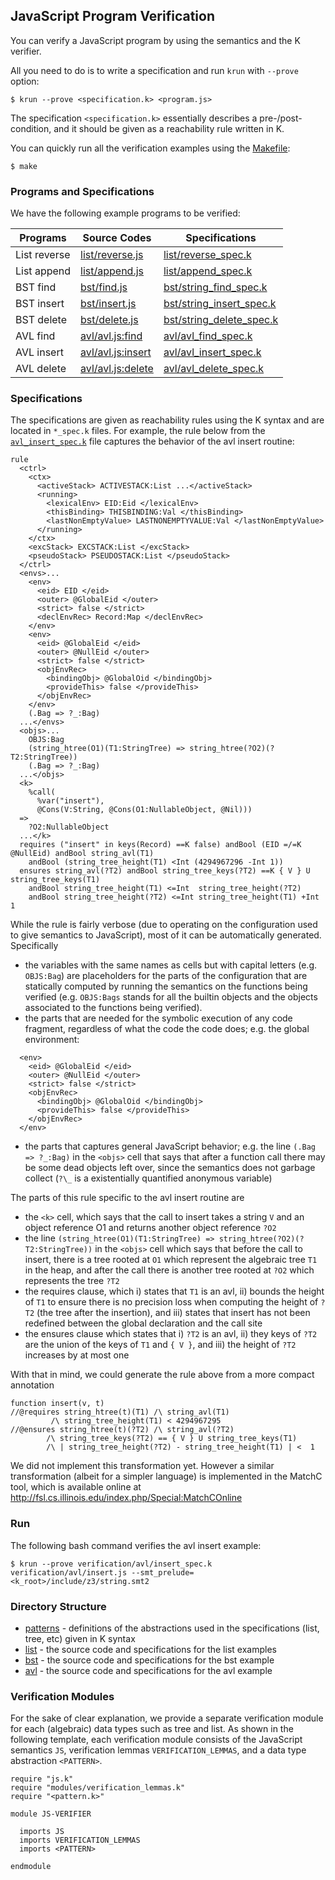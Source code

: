 ## JavaScript Program Verification

You can verify a JavaScript program by using the semantics and the K verifier.

All you need to do is to write a specification and run `krun` with `--prove` option:
```
$ krun --prove <specification.k> <program.js>
```
The specification `<specification.k>` essentially describes a pre-/post-condition,
and it should be given as a reachability rule written in K.

You can quickly run all the verification examples using the [Makefile](Makefile):
```
$ make
```


### Programs and Specifications

We have the following example programs to be verified:

| Programs     | Source Codes                         | Specifications                                       |
|--------------|--------------------------------------|------------------------------------------------------|
| List reverse | [list/reverse.js](list/reverse.js)   | [list/reverse_spec.k](list/reverse_spec.k)           |
| List append  | [list/append.js](list/append.js)     | [list/append_spec.k](list/append_spec.k)             |
| BST find     | [bst/find.js](bst/find.js)           | [bst/string_find_spec.k](bst/string_find_spec.k)     |
| BST insert   | [bst/insert.js](bst/insert.js)       | [bst/string_insert_spec.k](bst/string_insert_spec.k) |
| BST delete   | [bst/delete.js](bst/delete.js)       | [bst/string_delete_spec.k](bst/string_delete_spec.k) |
| AVL find     | [avl/avl.js:find](avl/avl.js#L90)    | [avl/avl_find_spec.k](avl/avl_find_spec.k)           |
| AVL insert   | [avl/avl.js:insert](avl/avl.js#L102) | [avl/avl_insert_spec.k](avl/avl_insert_spec.k)       |
| AVL delete   | [avl/avl.js:delete](avl/avl.js#L120) | [avl/avl_delete_spec.k](avl/avl_delete_spec.k)       |



### Specifications

The specifications are given as reachability rules using the K syntax and are
located in `*_spec.k` files.
For example, the rule below from the
[`avl_insert_spec.k`](avl/avl_insert_spec.k)
file captures the behavior of the avl insert routine:
```
rule
  <ctrl>
    <ctx>
      <activeStack> ACTIVESTACK:List ...</activeStack>
      <running>
        <lexicalEnv> EID:Eid </lexicalEnv>
        <thisBinding> THISBINDING:Val </thisBinding>
        <lastNonEmptyValue> LASTNONEMPTYVALUE:Val </lastNonEmptyValue>
      </running>
    </ctx>
    <excStack> EXCSTACK:List </excStack>
    <pseudoStack> PSEUDOSTACK:List </pseudoStack>
  </ctrl>
  <envs>...
    <env>
      <eid> EID </eid>
      <outer> @GlobalEid </outer>
      <strict> false </strict>
      <declEnvRec> Record:Map </declEnvRec>
    </env>
    <env>
      <eid> @GlobalEid </eid>
      <outer> @NullEid </outer>
      <strict> false </strict>
      <objEnvRec>
        <bindingObj> @GlobalOid </bindingObj>
        <provideThis> false </provideThis>
      </objEnvRec>
    </env>
    (.Bag => ?_:Bag)
  ...</envs>
  <objs>...
    OBJS:Bag
    (string_htree(O1)(T1:StringTree) => string_htree(?O2)(?T2:StringTree))
    (.Bag => ?_:Bag)
  ...</objs>
  <k>
    %call(
      %var("insert"),
      @Cons(V:String, @Cons(O1:NullableObject, @Nil)))
  =>
    ?O2:NullableObject
  ...</k>
  requires ("insert" in keys(Record) ==K false) andBool (EID =/=K @NullEid) andBool string_avl(T1)
    andBool (string_tree_height(T1) <Int (4294967296 -Int 1))
  ensures string_avl(?T2) andBool string_tree_keys(?T2) ==K { V } U string_tree_keys(T1)
    andBool string_tree_height(T1) <=Int  string_tree_height(?T2)
    andBool string_tree_height(?T2) <=Int string_tree_height(T1) +Int 1
```

While the rule is fairly verbose (due to operating on the configuration used to
give semantics to JavaScript), most of it can be automatically generated.
Specifically
 * the variables with the same names as cells but with capital letters (e.g.
   `OBJS:Bag`) are placeholders for the parts of the configuration that are
   statically computed by running the semantics on the functions being verified
   (e.g. `OBJS:Bags` stands for all the builtin objects and the objects associated
   to the functions being verified).
 * the parts that are needed for the symbolic execution of any code fragment,
   regardless of what the code the code does; e.g. the global environment:
```
  <env>
    <eid> @GlobalEid </eid>
    <outer> @NullEid </outer>
    <strict> false </strict>
    <objEnvRec>
      <bindingObj> @GlobalOid </bindingObj>
      <provideThis> false </provideThis>
    </objEnvRec>
  </env>
```
 * the parts that captures general JavaScript behavior; e.g. the line
   `(.Bag => ?_:Bag)`
   in the `<objs>` cell that says that after a function call there may be some
   dead objects left over, since the semantics does not garbage collect (`?\_` is a
   existentially quantified anonymous variable)

The parts of this rule specific to the avl insert routine are
 * the `<k>` cell, which says that the call to insert takes a string `V` and an
   object reference O1 and returns another object reference `?O2`
 * the line
   `(string_htree(O1)(T1:StringTree) => string_htree(?O2)(?T2:StringTree))`
   in the `<objs>` cell which says that before the call to insert, there is a tree
   rooted at `O1` which represent the algebraic tree `T1` in the heap, and after the
   call there is another tree rooted at `?O2` which represents the tree `?T2`
 * the requires clause, which i) states that `T1` is an avl, ii) bounds the height
   of `T1` to ensure there is no precision loss when computing the height of `?T2`
   (the tree after the insertion), and iii) states that insert has not been
   redefined between the global declaration and the call site
 * the ensures clause which states that i) `?T2` is an avl, ii) they keys of `?T2`
   are the union of the keys of `T1` and `{ V }`, and iii) the height of `?T2`
   increases by at most one

With that in mind, we could generate the rule above from a more compact
annotation
```
function insert(v, t)
//@requires string_htree(t)(T1) /\ string_avl(T1)
         /\ string_tree_height(T1) < 4294967295
//@ensures string_htree(t)(?T2) /\ string_avl(?T2)
        /\ string_tree_keys(?T2) == { V } U string_tree_keys(T1)
        /\ | string_tree_height(?T2) - string_tree_height(T1) | <  1
```

We did not implement this transformation yet. However a similar transformation
(albeit for a simpler language) is implemented in the MatchC tool, which is
available online at
    http://fsl.cs.illinois.edu/index.php/Special:MatchCOnline 

### Run

The following bash command verifies the avl insert example:

```
$ krun --prove verification/avl/insert_spec.k verification/avl/insert.js --smt_prelude=<k_root>/include/z3/string.smt2
```


### Directory Structure

 * [patterns](patterns) - definitions of the abstractions used in the specifications (list, tree, etc) given in K syntax
 * [list](list)     - the source code and specifications for the list examples
 * [bst](bst)      - the source code and specifications for the bst example
 * [avl](avl)      - the source code and specifications for the avl example


### Verification Modules

For the sake of clear explanation, we provide a separate verification module for each (algebraic) data types such as tree and list. As shown in the following template, each verification module consists of the JavaScript semantics `JS`, verification lemmas `VERIFICATION_LEMMAS`, and a data type abstraction `<PATTERN>`.
```
require "js.k"
require "modules/verification_lemmas.k"
require "<pattern.k>"

module JS-VERIFIER

  imports JS
  imports VERIFICATION_LEMMAS
  imports <PATTERN>

endmodule
```
